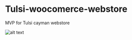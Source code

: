 # Tulsi-woocomerce-webstore
MVP for Tulsi cayman webstore

![alt text](https://user-images.githubusercontent.com/16896205/49475101-59714600-f7e4-11e8-8c71-38ec281fb00a.png)
